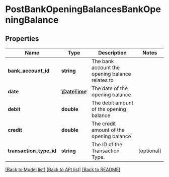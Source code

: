 # PostBankOpeningBalancesBankOpeningBalance

## Properties
Name | Type | Description | Notes
------------ | ------------- | ------------- | -------------
**bank_account_id** | **string** | The bank account the opening balance relates to | 
**date** | [**\DateTime**](\DateTime.md) | The date of the opening balance | 
**debit** | **double** | The debit amount of the opening balance | 
**credit** | **double** | The credit amount of the opening balance | 
**transaction_type_id** | **string** | The ID of the Transaction Type. | [optional] 

[[Back to Model list]](../README.md#documentation-for-models) [[Back to API list]](../README.md#documentation-for-api-endpoints) [[Back to README]](../README.md)


